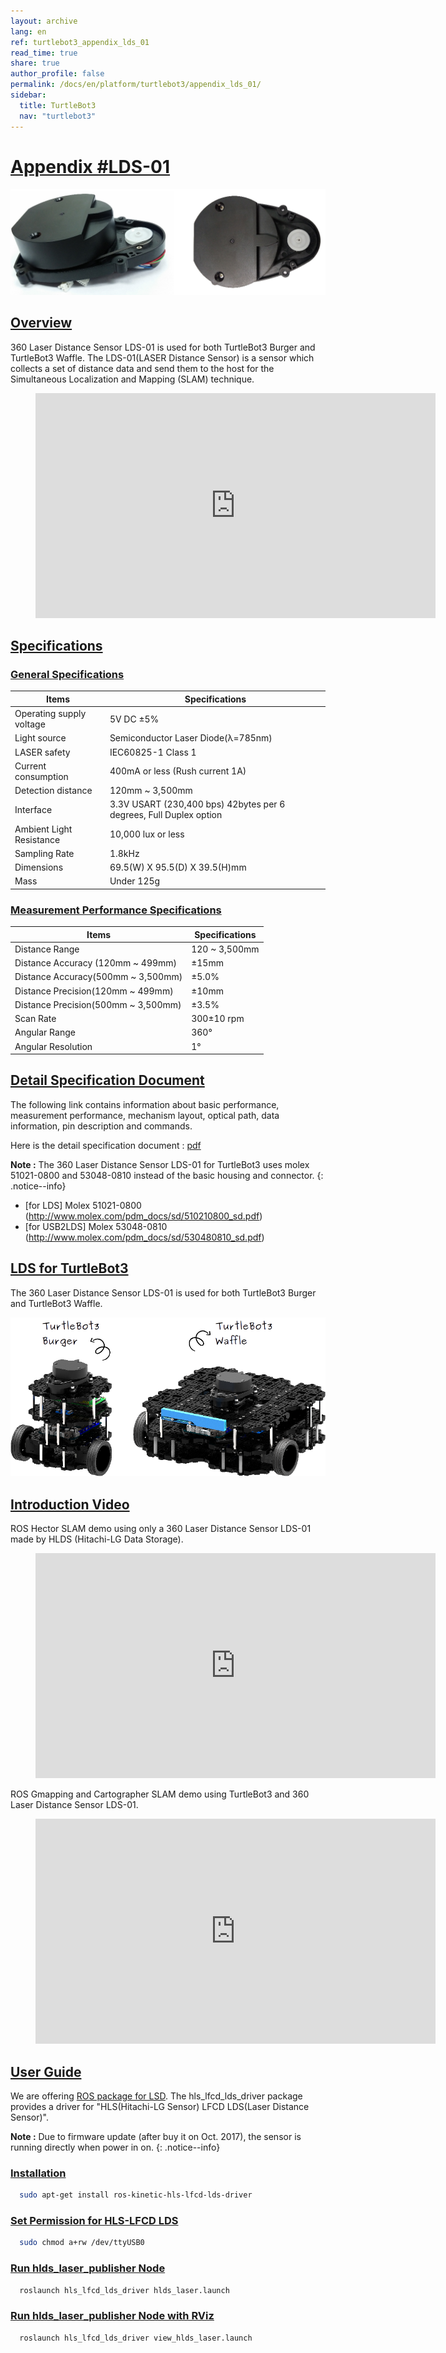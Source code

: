 ```yaml
---
layout: archive
lang: en
ref: turtlebot3_appendix_lds_01
read_time: true
share: true
author_profile: false
permalink: /docs/en/platform/turtlebot3/appendix_lds_01/
sidebar:
  title: TurtleBot3
  nav: "turtlebot3"
---
```


<div style="counter-reset: h1 18">
</div>

# [Appendix #LDS-01](#appendix-lds01)

![](/assets/images/platform/turtlebot3/appendix_lds/lds.png)

## [Overview](#overview)

360 Laser Distance Sensor LDS-01 is used for both TurtleBot3 Burger and TurtleBot3 Waffle. The LDS-01(LASER Distance Sensor) is a sensor which collects a set of distance data and send them to the host for the Simultaneous Localization and Mapping (SLAM) technique.

<figure class="video_container">
  <iframe width="640" height="360" src="https://www.youtube.com/embed/9oic8aT3wIc" frameborder="0" allowfullscreen></iframe>
</figure>

## [Specifications](#specifications)

### [General Specifications](#general-specifications)

| Items                    | Specifications                                                     |
|--------------------------|--------------------------------------------------------------------|
| Operating supply voltage | 5V DC ±5%                                                          |
| Light source             | Semiconductor Laser Diode(λ=785nm)                                 |
| LASER safety             | IEC60825-1 Class 1                                                 |
| Current consumption      | 400mA or less (Rush current 1A)                                    |
| Detection distance       | 120mm ~ 3,500mm                                                    |
| Interface                | 3.3V USART (230,400 bps) 42bytes per 6 degrees, Full Duplex option |
| Ambient Light Resistance | 10,000 lux or less                                                 |
| Sampling Rate            | 1.8kHz                                                             |
| Dimensions               | 69.5(W) X 95.5(D) X 39.5(H)mm                                      |
| Mass                     | Under 125g                                                         |

### [Measurement Performance Specifications](#measurement-performance-specifications)

| Items                              | Specifications|
|------------------------------------|---------------|
| Distance Range                     | 120 ~ 3,500mm |
| Distance Accuracy (120mm ~ 499mm)  | ±15mm         |
| Distance Accuracy(500mm ~ 3,500mm) | ±5.0%         |
| Distance Precision(120mm ~ 499mm)  | ±10mm         |
| Distance Precision(500mm ~ 3,500mm)| ±3.5%         |
| Scan Rate                          | 300±10 rpm    |
| Angular Range                      | 360°          |
| Angular Resolution                 | 1°            |

## [Detail Specification Document](#detail-specification-document)

The following link contains information about basic performance, measurement performance, mechanism layout, optical path, data information, pin description and commands.

Here is the detail specification document : [pdf](/assets/docs/LDS_Basic_Specification.pdf)

**Note :** The 360 Laser Distance Sensor LDS-01 for TurtleBot3 uses molex 51021-0800 and 53048-0810 instead of the basic housing and connector.
{: .notice--info}

- [for LDS] Molex 51021-0800 (http://www.molex.com/pdm_docs/sd/510210800_sd.pdf)
- [for USB2LDS] Molex 53048-0810  (http://www.molex.com/pdm_docs/sd/530480810_sd.pdf)



## [LDS for TurtleBot3](#lds-for-turtlebot3)

The 360 Laser Distance Sensor LDS-01 is used for both TurtleBot3 Burger and TurtleBot3 Waffle.

![](/assets/images/platform/turtlebot3/hardware_setup/turtlebot3_models.png)

## [Introduction Video](#introduction-video)

ROS Hector SLAM demo using only a 360 Laser Distance Sensor LDS-01 made by HLDS (Hitachi-LG Data Storage).

<figure class="video_container">
  <iframe width="640" height="360" src="https://www.youtube.com/embed/s7CflpA6TOo" frameborder="0" allowfullscreen></iframe>
</figure>

ROS Gmapping and Cartographer SLAM demo using TurtleBot3 and 360 Laser Distance Sensor LDS-01.

<figure class="video_container">
  <iframe width="640" height="360" src="https://www.youtube.com/embed/lkW4-dG2BCY" frameborder="0" allowfullscreen></iframe>
</figure>

## [User Guide](#user-guide)

We are offering [ROS package for LSD](http://wiki.ros.org/hls_lfcd_lds_driver). The hls_lfcd_lds_driver package provides a driver for "HLS(Hitachi-LG Sensor) LFCD LDS(Laser Distance Sensor)".

**Note :** Due to firmware update (after buy it on Oct. 2017), the sensor is running directly when power in on.
{: .notice--info}

### [Installation](#installation)

``` bash
  sudo apt-get install ros-kinetic-hls-lfcd-lds-driver
```

### [Set Permission for HLS-LFCD LDS](#set-permission-for-hlslfcd-lds)

``` bash
  sudo chmod a+rw /dev/ttyUSB0
```

### [Run hlds_laser_publisher Node](#run-hldslaserpublisher-node)

``` bash
  roslaunch hls_lfcd_lds_driver hlds_laser.launch
```

### [Run hlds_laser_publisher Node with RViz](#run-hldslaserpublisher-node-with-rviz)

``` bash
  roslaunch hls_lfcd_lds_driver view_hlds_laser.launch
```
